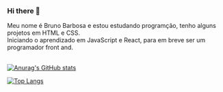 ### Hi there 👋

  Meu nome é Bruno Barbosa e estou estudando programção, tenho alguns projetos em HTML e CSS.
  <br>
  Iniciando o aprendizado em JavaScript e React, para em breve ser um programador front and.
  <br>
  <br>
  
  
  [![Anurag's GitHub stats](https://github-readme-stats.vercel.app/api?username=brunobarbosa515)](https://github.com/anuraghazra/github-readme-stats)
  
  
  [![Top Langs](https://github-readme-stats.vercel.app/api/top-langs/?username=brunobarbosa515)](https://github.com/anuraghazra/github-readme-stats)
